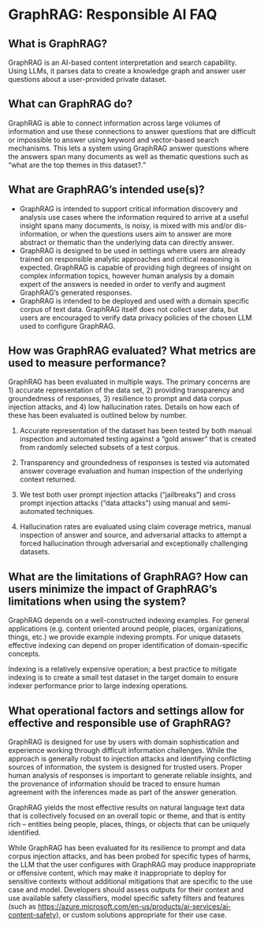 # GraphRAG: Responsible AI FAQ 

## What is GraphRAG? 

GraphRAG is an AI-based content interpretation and search capability. Using LLMs, it parses data to create a knowledge graph and answer user questions about a user-provided private dataset. 

## What can GraphRAG do?  

GraphRAG is able to connect information across large volumes of information and use these connections to answer questions that are difficult or impossible to answer using keyword and vector-based search mechanisms. This lets a system using GraphRAG answer questions where the answers span many documents as well as thematic questions such as “what are the top themes in this dataset?.”

## What are GraphRAG’s intended use(s)? 

* GraphRAG is intended to support critical information discovery and analysis use cases where the information required to arrive at a useful insight spans many documents, is noisy, is mixed with mis and/or dis-information, or when the questions users aim to answer are more abstract or thematic than the underlying data can directly answer. 
* GraphRAG is designed to be used in settings where users are already trained on responsible analytic approaches and critical reasoning is expected. GraphRAG is capable of providing high degrees of insight on complex information topics, however human analysis by a domain expert of the answers is needed in order to verify and augment GraphRAG’s generated responses. 
* GraphRAG is intended to be deployed and used with a domain specific corpus of text data. GraphRAG itself does not collect user data, but users are encouraged to verify data privacy policies of the chosen LLM used to configure GraphRAG. 

## How was GraphRAG evaluated? What metrics are used to measure performance? 

GraphRAG has been evaluated in multiple ways.  The primary concerns are 1) accurate representation of the data set, 2) providing transparency and  groundedness of responses, 3) resilience to prompt and data corpus injection attacks, and 4) low hallucination rates.  Details on how each of these has been evaluated is outlined below by number. 

1) Accurate representation of the dataset has been tested by both manual inspection and automated testing against a “gold answer” that is created from randomly selected subsets of a test corpus. 

2) Transparency and groundedness of responses is tested via automated answer coverage evaluation and human inspection of the underlying context returned.  

3) We test both user prompt injection attacks (“jailbreaks”) and cross prompt injection attacks (“data attacks”) using manual and semi-automated techniques. 

4) Hallucination rates are evaluated using claim coverage metrics, manual inspection of answer and source, and adversarial attacks to attempt a forced hallucination through adversarial and exceptionally challenging datasets. 

## What are the limitations of GraphRAG? How can users minimize the impact of GraphRAG’s limitations when using the system? 

GraphRAG depends on a well-constructed indexing examples.  For general applications (e.g. content oriented around people, places, organizations, things, etc.) we provide example indexing prompts. For unique datasets effective indexing can depend on proper identification of domain-specific concepts.   

Indexing is a relatively expensive operation; a best practice to mitigate indexing is to create a small test dataset in the target domain to ensure indexer performance prior to large indexing operations. 

## What operational factors and settings allow for effective and responsible use of GraphRAG? 

GraphRAG is designed for use by users with domain sophistication and experience working through difficult information challenges.  While the approach is generally robust to injection attacks and identifying conflicting sources of information, the system is designed for trusted users. Proper human analysis of responses is important to generate reliable insights, and the provenance of information should be traced to ensure human agreement with the inferences made as part of the answer generation. 

GraphRAG yields the most effective results on natural language text data that is collectively focused on an overall topic or theme, and that is entity rich – entities being people, places, things, or objects that can be uniquely identified. 

While GraphRAG has been evaluated for its resilience to prompt and data corpus injection attacks, and has been probed for specific types of harms, the LLM that the user configures with GraphRAG may produce inappropriate or offensive content, which may make it inappropriate to deploy for sensitive contexts without additional mitigations that are specific to the use case and model. Developers should assess outputs for their context and use available safety classifiers, model specific safety filters and features (such as https://azure.microsoft.com/en-us/products/ai-services/ai-content-safety), or custom solutions appropriate for their use case. 
